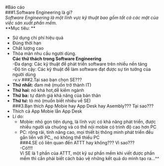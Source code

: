 #Báo cáo  
###1.Software Engineering là gì?  
*Software Engineering là một lĩnh vực kỹ thuật bao gồm tất cả các mặt của việc sản xuất phần mềm.*    
**Mục tiêu: **  
- Sử dụng chi phí hiệu quả
- Đúng thời hạn
- Chất lượng cao
- Thỏa mãn nhu cầu người dùng.  
**Các thử thách trong Software Engineering**  
-Đa dạng: Các kỹ thuật để phát triển software trên nhiều nền tảng  
-Độ tin cậy: Các kỹ thuật để làm software đạt được sự tin tưởng của người dùng  
-v.v
###2.Tại sao bạn chọn SE???  
- **Thứ nhất:** đam mê (muốn trở thành IT)  
- **Thứ hai:** nó khá hot,dễ kiếm ngành   
- **Thứ ba:** tự đánh giá khả năng của bản thân    
- **Thứ tư:** tò mò  (muốn biết nhiều về SE)    
###3.Bạn thích App Mobie hay App Desk hay Asembly??? Tại sao??? 
- Thích cả App Mobie lẫn App Desk  
- Lí do:
  - Mobie: nhỏ gọn tiện dụng, là lĩnh vực có khả năng phát triển, được nhiều người ưa chuộng và có thể nói mobie có trình độ cao hơn PC  
  - PC: rộng rãi, tính năng cao, mọi thiết bị thông minh phát triển đều gắn liền với PC,, nó không thể thiếu PC  
###4.SE có liên quan đến ATTT hay không??? Vì sao???  
-Có!!!!  
Vì SE là 1 phần của ATTT, một kỹ sư phần mềm khi viết được phần mềm thì cần phải biết cách bảo vệ những kết quả do mình tạo ra...^^  



